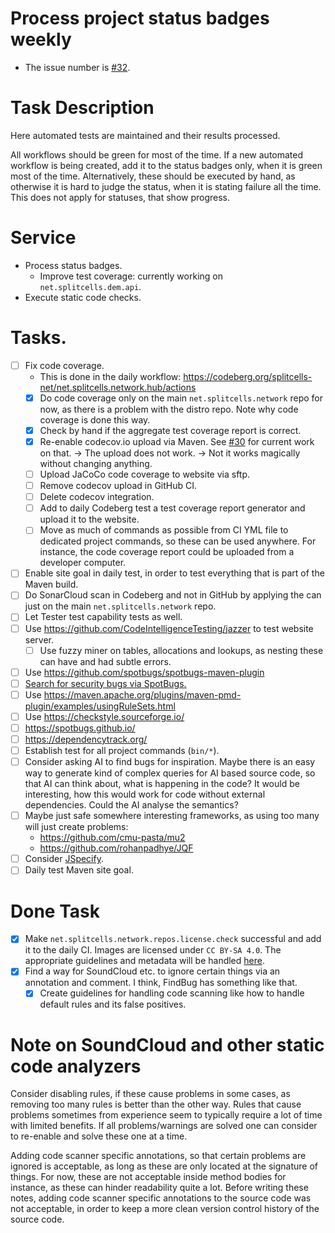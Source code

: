 # Process project status badges weekly
* The issue number is [\#32](https://codeberg.org/splitcells-net/net.splitcells.network.community/issues/32).
# Task Description
Here automated tests are maintained and their results processed.

All workflows should be green for most of the time.
If a new automated workflow is being created, add it to the status badges only,
when it is green most of the time.
Alternatively, these should be executed by hand,
as otherwise it is hard to judge the status,
when it is stating failure all the time.
This does not apply for statuses, that show progress.
# Service
* Process status badges.
    * Improve test coverage: currently working on `net.splitcells.dem.api`.
* Execute static code checks.
# Tasks.
* [ ] Fix code coverage.
    * This is done in the daily workflow: https://codeberg.org/splitcells-net/net.splitcells.network.hub/actions
    * [x] Do code coverage only on the main `net.splitcells.network` repo for now, as there is a problem with the distro repo.
      Note why code coverage is done this way.
    * [x] Check by hand if the aggregate test coverage report is correct.
    * [x] Re-enable codecov.io upload via Maven. See [\#30](../deployment/weekly-t30-deploy-tests.md) for current work on that. -> The upload does not work. -> Not it works magically without changing anything.
    * [ ] Upload JaCoCo code coverage to website via sftp.
    * [ ] Remove codecov upload in GitHub CI.
    * [ ] Delete codecov integration.
    * [ ] Add to daily Codeberg test a test coverage report generator and upload it to the website.
    * [ ] Move as much of commands as possible from CI YML file to dedicated project commands, so these can be used anywhere.
      For instance, the code coverage report could be uploaded from a developer computer.
* [ ] Enable site goal in daily test, in order to test everything that is part of the Maven build.
* [ ] Do Sonar[]()Cloud scan in Codeberg and not in GitHub by applying the can just on the main `net.splitcells.network` repo.
* [ ] Let Tester test capability tests as well. 
* [ ] Use https://github.com/CodeIntelligenceTesting/jazzer to test website server.
    * [ ] Use fuzzy miner on tables, allocations and lookups, as nesting these can have and had subtle errors.
* [ ] Use https://github.com/spotbugs/spotbugs-maven-plugin
* [ ] [Search for security bugs via SpotBugs.](https://spotbugs.readthedocs.io/en/latest/maven.html)
* [ ] Use https://maven.apache.org/plugins/maven-pmd-plugin/examples/usingRuleSets.html
* [ ] Use https://checkstyle.sourceforge.io/
* [ ] https://spotbugs.github.io/
* [ ] https://dependencytrack.org/
* [ ] Establish test for all project commands (`bin/*`).
* [ ] Consider asking AI to find bugs for inspiration.
  Maybe there is an easy way to generate kind of complex queries for AI based source code,
  so that AI can think about, what is happening in the code?
  It would be interesting, how this would work for code without external dependencies.
  Could the AI analyse the semantics?
* [ ] Maybe just safe somewhere interesting frameworks, as using too many will just create problems:
    * https://github.com/cmu-pasta/mu2
    * https://github.com/rohanpadhye/JQF
* [ ] Consider [JSpecify](https://jspecify.dev/).
* [ ] Daily test Maven site goal. 
# Done Task
* [x] Make `net.splitcells.network.repos.license.check` successful and add it to the daily CI.
  Images are licensed under `CC BY-SA 4.0`. The appropriate guidelines and metadata will be handled [here](../documentation/2021-08-04-improve-licensing-practices.md).
* [x] Find a way for SoundCloud etc. to ignore certain things via an annotation and comment.
  I think, FindBug has something like that.
  * [x] Create guidelines for handling code scanning like how to handle default rules and its false positives.

# Note on SoundCloud and other static code analyzers

Consider disabling rules, if these cause problems in some cases,
as removing too many rules is better than the other way.
Rules that cause problems sometimes from experience seem to typically require a lot of time with limited benefits.
If all problems/warnings are solved one can consider to re-enable and solve these one at a time.

Adding code scanner specific annotations,
so that certain problems are ignored is acceptable,
as long as these are only located at the signature of things.
For now, these are not acceptable inside method bodies for instance,
as these can hinder readability quite a lot.
Before writing these notes, adding code scanner specific annotations to the source code was not acceptable,
in order to keep a more clean version control history of the source code.